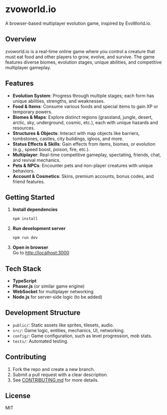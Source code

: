# zvoworld.io

A browser-based multiplayer evolution game, inspired by EvoWorld.io.

## Overview

zvoworld.io is a real-time online game where you control a creature that must eat food and other players to grow, evolve, and survive. The game features diverse biomes, evolution stages, unique abilities, and competitive multiplayer gameplay.

## Features

- **Evolution System**: Progress through multiple stages; each form has unique abilities, strengths, and weaknesses.
- **Food & Items**: Consume various foods and special items to gain XP or temporary powers.
- **Biomes & Maps**: Explore distinct regions (grassland, jungle, desert, arctic, sky, underground, cosmic, etc.), each with unique hazards and resources.
- **Structures & Objects**: Interact with map objects like barriers, tombstones, castles, city buildings, igloos, and more.
- **Status Effects & Skills**: Gain effects from items, biomes, or evolution (e.g., speed boost, poison, fire, etc.).
- **Multiplayer**: Real-time competitive gameplay, spectating, friends, chat, and revival mechanics.
- **Pets & NPCs**: Encounter pets and non-player creatures with unique behaviors.
- **Account & Cosmetics**: Skins, premium accounts, bonus codes, and friend features.

## Getting Started

1. **Install dependencies**  
   ```bash
   npm install
   ```

2. **Run development server**  
   ```bash
   npm run dev
   ```

3. **Open in browser**  
   Go to [http://localhost:3000](http://localhost:3000)

## Tech Stack

- **TypeScript**
- **Phaser.js** (or similar game engine)
- **WebSocket** for multiplayer networking
- **Node.js** for server-side logic (to be added)

## Development Structure

- `public/`: Static assets like sprites, tilesets, audio.
- `src/`: Game logic, entities, mechanics, UI, networking.
- `config/`: Game configuration, such as level progression, mob stats.
- `tests/`: Automated testing.

## Contributing

1. Fork the repo and create a new branch.
2. Submit a pull request with a clear description.
3. See [CONTRIBUTING.md](CONTRIBUTING.md) for more details.

## License

MIT
